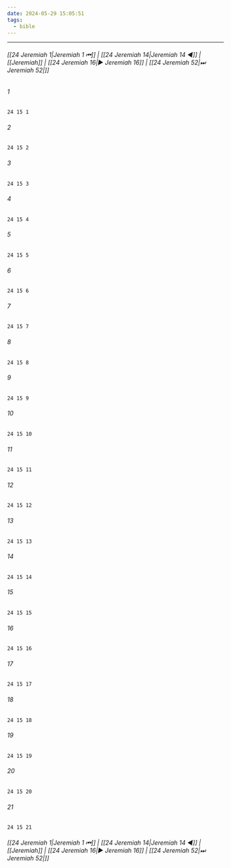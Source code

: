 ```yaml
---
date: 2024-05-29 15:05:51
tags:
  - bible
---
```

___

###### [[24 Jeremiah 1|Jeremiah 1 ⏮]] | [[24 Jeremiah 14|Jeremiah 14 ◀]] | [[Jeremiah]] | [[24 Jeremiah 16|▶ Jeremiah 16]] | [[24 Jeremiah 52|⏭ Jeremiah 52|]]

###### 1
``` verse
24 15 1 
```
###### 2
``` verse
24 15 2 
```
###### 3
``` verse
24 15 3 
```
###### 4
``` verse
24 15 4 
```
###### 5
``` verse
24 15 5 
```
###### 6
``` verse
24 15 6 
```
###### 7
``` verse
24 15 7 
```
###### 8
``` verse
24 15 8 
```
###### 9
``` verse
24 15 9 
```
###### 10
``` verse
24 15 10 
```
###### 11
``` verse
24 15 11 
```
###### 12
``` verse
24 15 12 
```
###### 13
``` verse
24 15 13 
```
###### 14
``` verse
24 15 14 
```
###### 15
``` verse
24 15 15 
```
###### 16
``` verse
24 15 16 
```
###### 17
``` verse
24 15 17 
```
###### 18
``` verse
24 15 18 
```
###### 19
``` verse
24 15 19 
```
###### 20
``` verse
24 15 20 
```
###### 21
``` verse
24 15 21 
```

###### [[24 Jeremiah 1|Jeremiah 1 ⏮]] | [[24 Jeremiah 14|Jeremiah 14 ◀]] | [[Jeremiah]] | [[24 Jeremiah 16|▶ Jeremiah 16]] | [[24 Jeremiah 52|⏭ Jeremiah 52|]]

